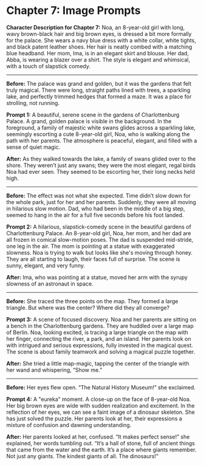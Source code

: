 
# Chapter 7: Image Prompts

**Character Description for Chapter 7:** Noa, an 8-year-old girl with long, wavy brown-black hair and big brown eyes, is dressed a bit more formally for the palace. She wears a navy blue dress with a white collar, white tights, and black patent leather shoes. Her hair is neatly combed with a matching blue headband. Her mom, Ima, is in an elegant skirt and blouse. Her dad, Abba, is wearing a blazer over a shirt. The style is elegant and whimsical, with a touch of slapstick comedy.

---

**Before:**
The palace was grand and golden, but it was the gardens that felt truly magical. There were long, straight paths lined with trees, a sparkling lake, and perfectly trimmed hedges that formed a maze. It was a place for strolling, not running.

**Prompt 1:**
A beautiful, serene scene in the gardens of Charlottenburg Palace. A grand, golden palace is visible in the background. In the foreground, a family of majestic white swans glides across a sparkling lake, seemingly escorting a cute 8-year-old girl, Noa, who is walking along the path with her parents. The atmosphere is peaceful, elegant, and filled with a sense of quiet magic.

**After:**
As they walked towards the lake, a family of swans glided over to the shore. They weren’t just any swans; they were the most elegant, regal birds Noa had ever seen. They seemed to be escorting her, their long necks held high.

---

**Before:**
The effect was not what she expected. Time didn’t slow down for the whole park, just for her and her parents. Suddenly, they were all moving in hilarious slow motion. Dad, who had been in the middle of a big step, seemed to hang in the air for a full five seconds before his foot landed.

**Prompt 2:**
A hilarious, slapstick-comedy scene in the beautiful gardens of Charlottenburg Palace. An 8-year-old girl, Noa, her mom, and her dad are all frozen in comical slow-motion poses. The dad is suspended mid-stride, one leg in the air. The mom is pointing at a statue with exaggerated slowness. Noa is trying to walk but looks like she's moving through honey. They are all starting to laugh, their faces full of surprise. The scene is sunny, elegant, and very funny.

**After:**
Ima, who was pointing at a statue, moved her arm with the syrupy slowness of an astronaut in space.

---

**Before:**
She traced the three points on the map. They formed a large triangle. But where was the center? Where did they all converge?

**Prompt 3:**
A scene of focused discovery. Noa and her parents are sitting on a bench in the Charlottenburg gardens. They are huddled over a large map of Berlin. Noa, looking excited, is tracing a large triangle on the map with her finger, connecting the river, a park, and an island. Her parents look on with intrigued and serious expressions, fully invested in the magical quest. The scene is about family teamwork and solving a magical puzzle together.

**After:**
She tried a little map-magic, tapping the center of the triangle with her wand and whispering, “Show me.”

---

**Before:**
Her eyes flew open. “The Natural History Museum!” she exclaimed.

**Prompt 4:**
A "eureka" moment. A close-up on the face of 8-year-old Noa. Her big brown eyes are wide with sudden realization and excitement. In the reflection of her eyes, we can see a faint image of a dinosaur skeleton. She has just solved the puzzle. Her parents look at her, their expressions a mixture of confusion and dawning understanding.

**After:**
Her parents looked at her, confused. “It makes perfect sense!” she explained, her words tumbling out. “It’s a hall of stone, full of ancient things that came from the water and the earth. It’s a place where giants remember. Not just any giants. The kindest giants of all. The dinosaurs!”
